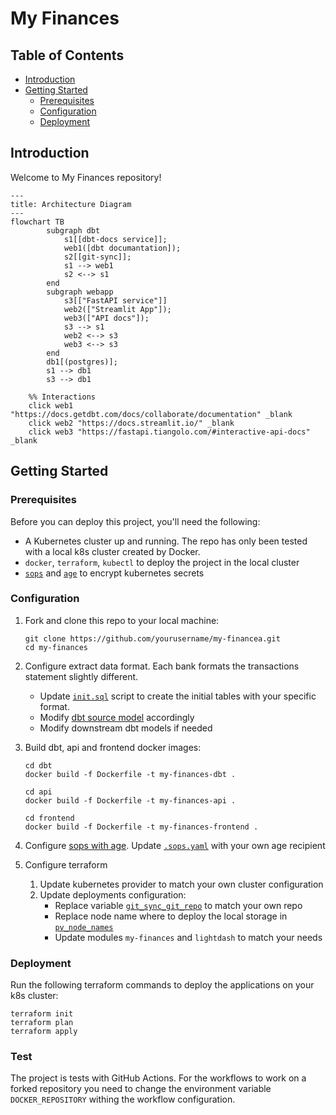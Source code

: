 # My Finances

## Table of Contents
- [Introduction](#introduction)
- [Getting Started](#getting-started)
  - [Prerequisites](#prerequisites)
  - [Configuration](#configuration)
  - [Deployment](#deployment)

## Introduction

Welcome to My Finances repository!

```mermaid
---
title: Architecture Diagram
---
flowchart TB
        subgraph dbt
            s1[[dbt-docs service]];
            web1([dbt documantation]);
            s2[[git-sync]];
            s1 --> web1
            s2 <--> s1
        end
        subgraph webapp
            s3[["FastAPI service"]]
            web2(["Streamlit App"]);
            web3(["API docs"]);
            s3 --> s1
            web2 <--> s3
            web3 <--> s3
        end
        db1[(postgres)];
        s1 --> db1
        s3 --> db1

    %% Interactions
    click web1 "https://docs.getdbt.com/docs/collaborate/documentation" _blank
    click web2 "https://docs.streamlit.io/" _blank
    click web3 "https://fastapi.tiangolo.com/#interactive-api-docs" _blank

```

## Getting Started

### Prerequisites

Before you can deploy this project, you'll need the following:

- A Kubernetes cluster up and running. The repo has only been tested with a local k8s cluster created by Docker.
- `docker`, `terraform`, `kubectl` to deploy the project in the local cluster
- [`sops`](https://github.com/getsops/sops) and [`age`](https://github.com/FiloSottile/age) to encrypt kubernetes secrets

### Configuration

1. Fork and clone this repo to your local machine:

    ```shell
   git clone https://github.com/yourusername/my-financea.git
   cd my-finances
   ```

2. Configure extract data format. Each bank formats the transactions statement slightly different.
   - Update [`init.sql`](db/init.sql) script to create the initial tables with your specific format.
   - Modify [dbt source model](dbt/my_finances/models/staging/src_ing.yml) accordingly
   - Modify downstream dbt models if needed

3. Build dbt, api and frontend docker images:

   ```shell
   cd dbt
   docker build -f Dockerfile -t my-finances-dbt .
   ```
   
    ```shell
   cd api
   docker build -f Dockerfile -t my-finances-api .
   ```
   
    ```shell
   cd frontend
   docker build -f Dockerfile -t my-finances-frontend .
   ```

4. Configure [sops with age](https://github.com/getsops/sops#encrypting-using-age). 
   Update [`.sops.yaml`](terraform/.sops.yaml) with your own age recipient
    
5. Configure terraform
   1. Update kubernetes provider to match your own cluster configuration
   2. Update deployments configuration:
      - Replace variable [`git_sync_git_repo`](terraform/main.tf) to match your own repo
      - Replace node name where to deploy the local storage in [`pv_node_names`](terraform/modules/my_finances/main.tf)
      - Update modules `my-finances` and `lightdash` to match your needs

### Deployment

Run the following terraform commands to deploy the applications on your k8s cluster:

```shell
terraform init
terraform plan
terraform apply
```

### Test

The project is tests with GitHub Actions. For the workflows to work on a forked repository
you need to change the environment variable `DOCKER_REPOSITORY` withing the workflow configuration.

